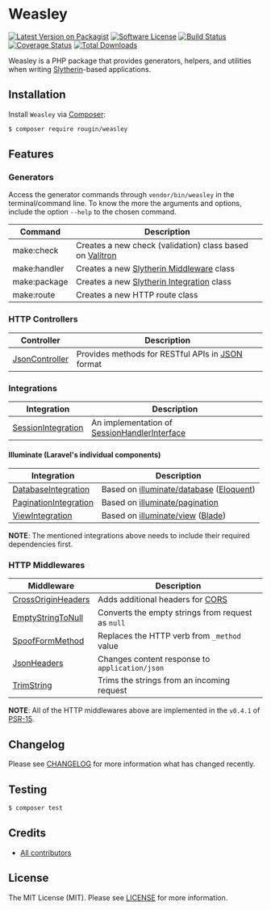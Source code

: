# Weasley

[![Latest Version on Packagist][ico-version]][link-packagist]
[![Software License][ico-license]][link-license]
[![Build Status][ico-build]][link-build]
[![Coverage Status][ico-coverage]][link-coverage]
[![Total Downloads][ico-downloads]][link-downloads]

Weasley is a PHP package that provides generators, helpers, and utilities when writing [Slytherin](/slytherin/)-based applications.

## Installation

Install `Weasley` via [Composer](https://getcomposer.org/):

``` bash
$ composer require rougin/weasley
```

## Features

### Generators

Access the generator commands through `vendor/bin/weasley` in the terminal/command line. To know the more the arguments and options, include the option `--help` to the chosen command.

| Command | Description |
| ------- | ----------- |
| make:check | Creates a new check (validation) class based on [Valitron](https://github.com/vlucas/valitron) |
| make:handler | Creates a new [Slytherin Middleware](https://github.com/rougin/slytherin/wiki/Middleware) class |
| make:package | Creates a new [Slytherin Integration](https://github.com/rougin/slytherin/wiki/IntegrationInterface-Implementation) class |
| make:route | Creates a new HTTP route class |

### HTTP Controllers

| Controller | Description |
| ---------- | ----------- |
| [JsonController](https://github.com/rougin/weasley/blob/master/src/Controllers/JsonController.php) | Provides methods for RESTful APIs in [JSON](https://en.wikipedia.org/wiki/JSON) format |

### Integrations

| Integration | Description |
| ----------- | ----------- |
| [SessionIntegration](https://github.com/rougin/weasley/blob/master/src/Session/SessionIntegration.php) | An implementation of [SessionHandlerInterface](https://secure.php.net/manual/en/class.sessionhandlerinterface.php) |

#### Illuminate (Laravel's individual components)

| Integration | Description |
| ----------- | ----------- |
| [DatabaseIntegration](https://github.com/rougin/weasley/blob/master/src/Illuminate/DatabaseIntegration.php) | Based on [illuminate/database](https://github.com/illuminate/database) ([Eloquent](https://laravel.com/docs/5.4/eloquent)) |
| [PaginationIntegration](https://github.com/rougin/weasley/blob/master/src/Illuminate/PaginationIntegration.php) | Based on [illuminate/pagination](https://github.com/illuminate/pagination) |
| [ViewIntegration](https://github.com/rougin/weasley/blob/master/src/Illuminate/ViewIntegration.php) | Based on [illuminate/view](https://github.com/illuminate/view) ([Blade](https://laravel.com/docs/5.4/blade)) |

**NOTE**: The mentioned integrations above needs to include their required dependencies first.

### HTTP Middlewares

| Middleware | Description |
| ---------- | ----------- |
| [CrossOriginHeaders](https://github.com/rougin/weasley/blob/master/src/Middleware/CrossOriginHeaders.php) | Adds additional headers for [CORS](https://en.wikipedia.org/wiki/Cross-origin_resource_sharing) |
| [EmptyStringToNull](https://github.com/rougin/weasley/blob/master/src/Middleware/EmptyStringToNull.php) | Converts the empty strings from request as `null` |
| [SpoofFormMethod](https://github.com/rougin/weasley/blob/master/src/Middleware/SpoofFormMethod.php) | Replaces the HTTP verb  from `_method` value |
| [JsonHeaders](https://github.com/rougin/weasley/blob/master/src/Middleware/Json.php) | Changes content response to `application/json` |
| [TrimString](https://github.com/rougin/weasley/blob/master/src/Middleware/TrimString.php) | Trims the strings from an incoming request |

**NOTE**: All of the HTTP middlewares above are implemented in the `v0.4.1` of [PSR-15](https://github.com/http-interop/http-middleware/tree/0.4.1).

## Changelog

Please see [CHANGELOG][link-changelog] for more information what has changed recently.

## Testing

``` bash
$ composer test
```

## Credits

- [All contributors][link-contributors]

## License

The MIT License (MIT). Please see [LICENSE][link-license] for more information.

[ico-build]: https://img.shields.io/github/actions/workflow/status/rougin/weasley/build.yml?style=flat-square
[ico-coverage]: https://img.shields.io/codecov/c/github/rougin/weasley?style=flat-square
[ico-downloads]: https://img.shields.io/packagist/dt/rougin/weasley.svg?style=flat-square
[ico-license]: https://img.shields.io/badge/license-MIT-brightgreen.svg?style=flat-square
[ico-version]: https://img.shields.io/packagist/v/rougin/weasley.svg?style=flat-square

[link-build]: https://github.com/rougin/weasley/actions
[link-changelog]: https://github.com/rougin/weasley/blob/master/CHANGELOG.md
[link-contributors]: https://github.com/rougin/weasley/contributors
[link-coverage]: https://app.codecov.io/gh/rougin/weasley
[link-downloads]: https://packagist.org/packages/rougin/weasley
[link-license]: https://github.com/rougin/weasley/blob/master/LICENSE.md
[link-packagist]: https://packagist.org/packages/rougin/weasley